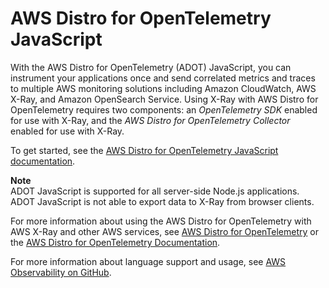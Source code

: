 # AWS Distro for OpenTelemetry JavaScript<a name="xray-js-opentel-sdk"></a>

With the AWS Distro for OpenTelemetry \(ADOT\) JavaScript, you can instrument your applications once and send correlated metrics and traces to multiple AWS monitoring solutions including Amazon CloudWatch, AWS X\-Ray, and Amazon OpenSearch Service\. Using X\-Ray with AWS Distro for OpenTelemetry requires two components: an *OpenTelemetry SDK* enabled for use with X\-Ray, and the *AWS Distro for OpenTelemetry Collector* enabled for use with X\-Ray\.

To get started, see the [AWS Distro for OpenTelemetry JavaScript documentation](https://aws-otel.github.io/docs/getting-started/javascript-sdk)\.

**Note**  
ADOT JavaScript is supported for all server\-side Node\.js applications\. ADOT JavaScript is not able to export data to X\-Ray from browser clients\. 

For more information about using the AWS Distro for OpenTelemetry with AWS X\-Ray and other AWS services, see [AWS Distro for OpenTelemetry](https://aws-otel.github.io/) or the [AWS Distro for OpenTelemetry Documentation](https://aws-otel.github.io/docs/introduction)\.

For more information about language support and usage, see [AWS Observability on GitHub](https://github.com/aws-observability)\.